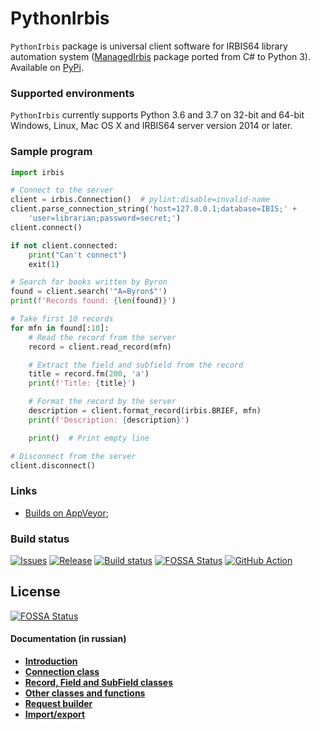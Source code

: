 # PythonIrbis

`PythonIrbis` package is universal client software for IRBIS64 library automation system ([ManagedIrbis](https://github.com/amironov73/ManagedIrbis) package ported from C# to Python 3). Available on [PyPi](https://pypi.org/project/irbis).

### Supported environments

`PythonIrbis` currently supports Python 3.6 and 3.7 on 32-bit and 64-bit Windows, Linux, Mac OS X and IRBIS64 server version 2014 or later.

### Sample program

```python
import irbis

# Connect to the server
client = irbis.Connection()  # pylint:disable=invalid-name
client.parse_connection_string('host=127.0.0.1;database=IBIS;' +
    'user=librarian;password=secret;')
client.connect()

if not client.connected:
    print("Can't connect")
    exit(1)

# Search for books written by Byron
found = client.search('"A=Byron$"')
print(f'Records found: {len(found)}')

# Take first 10 records
for mfn in found[:10]:
    # Read the record from the server
    record = client.read_record(mfn)

    # Extract the field and subfield from the record
    title = record.fm(200, 'a')
    print(f'Title: {title}')

    # Format the record by the server
    description = client.format_record(irbis.BRIEF, mfn)
    print(f'Description: {description}')

    print()  # Print empty line

# Disconnect from the server
client.disconnect()
```

### Links

- [Builds on AppVeyor](https://ci.appveyor.com/project/AlexeyMironov/pythonirbis/);

### Build status

[![Issues](https://img.shields.io/github/issues/amironov73/PythonIrbis.svg)](https://github.com/amironov73/PythonIrbis/issues)
[![Release](https://img.shields.io/github/release/amironov73/PythonIrbis.svg)](https://github.com/amironov73/PythonIrbis/releases)
[![Build status](https://img.shields.io/appveyor/ci/AlexeyMironov/pythonirbis.svg)](https://ci.appveyor.com/project/AlexeyMironov/pythonirbis/)
[![FOSSA Status](https://app.fossa.io/api/projects/git%2Bgithub.com%2Famironov73%2FPythonIrbis.svg?type=shield)](https://app.fossa.io/projects/git%2Bgithub.com%2Famironov73%2FPythonIrbis?ref=badge_shield)
[![GitHub Action](https://github.com/amironov73/PythonIrbis/workflows/Python%20package/badge.svg)](https://github.com/amironov73/PythonIrbis/actions)

## License
[![FOSSA Status](https://app.fossa.io/api/projects/git%2Bgithub.com%2Famironov73%2FPythonIrbis.svg?type=large)](https://app.fossa.io/projects/git%2Bgithub.com%2Famironov73%2FPythonIrbis?ref=badge_large)

#### Documentation (in russian)

* [**Introduction**](docs/chapter1.md)
* [**Connection class**](docs/chapter2.md)
* [**Record, Field and SubField classes**](docs/chapter3.md)
* [**Other classes and functions**](docs/chapter4.md)
* [**Request builder**](docs/chapter5.md)
* [**Import/export**](docs/chapter6.md)

